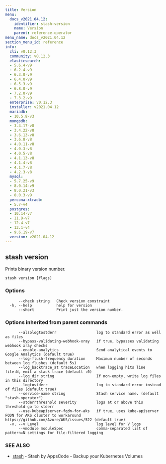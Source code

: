 ```yaml
---
title: Version
menu:
  docs_v2021.04.12:
    identifier: stash-version
    name: Version
    parent: reference-operator
menu_name: docs_v2021.04.12
section_menu_id: reference
info:
  cli: v0.12.3
  community: v0.12.3
  elasticsearch:
  - 5.6.4-v9
  - 6.2.4-v9
  - 6.3.0-v9
  - 6.4.0-v9
  - 6.5.3-v9
  - 6.8.0-v9
  - 7.2.0-v9
  - 7.3.2-v9
  enterprise: v0.12.3
  installer: v2021.04.12
  mariadb:
  - 10.5.8-v3
  mongodb:
  - 3.4.17-v8
  - 3.4.22-v8
  - 3.6.13-v8
  - 3.6.8-v8
  - 4.0.11-v8
  - 4.0.3-v8
  - 4.0.5-v8
  - 4.1.13-v8
  - 4.1.4-v8
  - 4.1.7-v8
  - 4.2.3-v8
  mysql:
  - 5.7.25-v9
  - 8.0.14-v9
  - 8.0.21-v3
  - 8.0.3-v9
  percona-xtradb:
  - 5.7-v4
  postgres:
  - 10.14-v7
  - 11.9-v7
  - 12.4-v7
  - 13.1-v4
  - 9.6.19-v7
  version: v2021.04.12
---
```


## stash version

Prints binary version number.

```
stash version [flags]
```

### Options

```
      --check string   Check version constraint
  -h, --help           help for version
      --short          Print just the version number.
```

### Options inherited from parent commands

```
      --alsologtostderr                  log to standard error as well as files
      --bypass-validating-webhook-xray   if true, bypasses validating webhook xray checks
      --enable-analytics                 Send analytical events to Google Analytics (default true)
      --log-flush-frequency duration     Maximum number of seconds between log flushes (default 5s)
      --log_backtrace_at traceLocation   when logging hits line file:N, emit a stack trace (default :0)
      --log_dir string                   If non-empty, write log files in this directory
      --logtostderr                      log to standard error instead of files (default true)
      --service-name string              Stash service name. (default "stash-operator")
      --stderrthreshold severity         logs at or above this threshold go to stderr
      --use-kubeapiserver-fqdn-for-aks   if true, uses kube-apiserver FQDN for AKS cluster to workaround https://github.com/Azure/AKS/issues/522 (default true)
  -v, --v Level                          log level for V logs
      --vmodule moduleSpec               comma-separated list of pattern=N settings for file-filtered logging
```

### SEE ALSO

* [stash](/docs/v2021.04.12/reference/operator/stash)	 - Stash by AppsCode - Backup your Kubernetes Volumes

